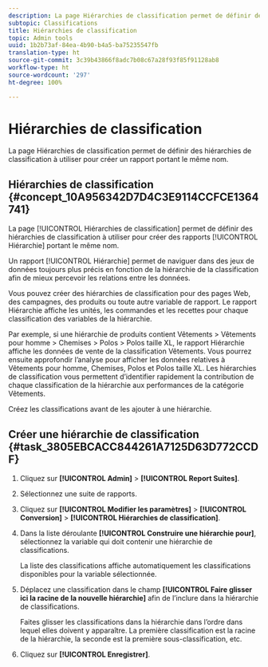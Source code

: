 ```yaml
---
description: La page Hiérarchies de classification permet de définir des hiérarchies de classification à utiliser pour créer un rapport portant le même nom.
subtopic: Classifications
title: Hiérarchies de classification
topic: Admin tools
uuid: 1b2b73af-84ea-4b90-b4a5-ba75235547fb
translation-type: ht
source-git-commit: 3c39b43866f8adc7b08c67a28f93f85f91128ab8
workflow-type: ht
source-wordcount: '297'
ht-degree: 100%

---
```



# Hiérarchies de classification

La page Hiérarchies de classification permet de définir des hiérarchies de classification à utiliser pour créer un rapport portant le même nom.

## Hiérarchies de classification {#concept_10A956342D7D4C3E9114CCFCE1364741}

La page [!UICONTROL Hiérarchies de classification] permet de définir des hiérarchies de classification à utiliser pour créer des rapports [!UICONTROL Hiérarchie] portant le même nom.

Un rapport [!UICONTROL Hiérarchie] permet de naviguer dans des jeux de données toujours plus précis en fonction de la hiérarchie de la classification afin de mieux percevoir les relations entre les données.

Vous pouvez créer des hiérarchies de classification pour des pages Web, des campagnes, des produits ou toute autre variable de rapport. Le rapport Hiérarchie affiche les unités, les commandes et les recettes pour chaque classification des variables de la hiérarchie.

Par exemple, si une hiérarchie de produits contient Vêtements > Vêtements pour homme > Chemises > Polos > Polos taille XL, le rapport Hiérarchie affiche les données de vente de la classification Vêtements. Vous pourrez ensuite approfondir l’analyse pour afficher les données relatives à Vêtements pour homme, Chemises, Polos et Polos taille XL. Les hiérarchies de classification vous permettent d’identifier rapidement la contribution de chaque classification de la hiérarchie aux performances de la catégorie Vêtements.

Créez les classifications avant de les ajouter à une hiérarchie.

## Créer une hiérarchie de classification {#task_3805EBCACC844261A7125D63D772CCDF}

1. Cliquez sur **[!UICONTROL Admin]** > **[!UICONTROL Report Suites]**.
1. Sélectionnez une suite de rapports.
1. Cliquez sur **[!UICONTROL Modifier les paramètres]** > **[!UICONTROL Conversion]** > **[!UICONTROL Hiérarchies de classification]**.
1. Dans la liste déroulante **[!UICONTROL Construire une hiérarchie pour]**, sélectionnez la variable qui doit contenir une hiérarchie de classifications.

   La liste des classifications affiche automatiquement les classifications disponibles pour la variable sélectionnée.
1. Déplacez une classification dans le champ **[!UICONTROL Faire glisser ici la racine de la nouvelle hiérarchie]** afin de l’inclure dans la hiérarchie de classifications.

   Faites glisser les classifications dans la hiérarchie dans l’ordre dans lequel elles doivent y apparaître. La première classification est la racine de la hiérarchie, la seconde est la première sous-classification, etc.
1. Cliquez sur **[!UICONTROL Enregistrer]**.
